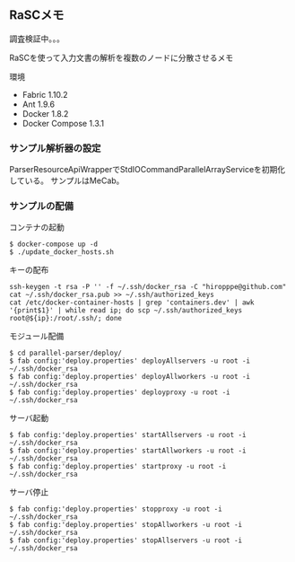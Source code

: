 ## RaSCメモ

調査検証中。。。

RaSCを使って入力文書の解析を複数のノードに分散させるメモ

環境
- Fabric 1.10.2
- Ant 1.9.6
- Docker 1.8.2
- Docker Compose 1.3.1

### サンプル解析器の設定
ParserResourceApiWrapperでStdIOCommandParallelArrayServiceを初期化している。
サンプルはMeCab。

### サンプルの配備
コンテナの起動
```
$ docker-compose up -d
$ ./update_docker_hosts.sh
```
キーの配布
```
ssh-keygen -t rsa -P '' -f ~/.ssh/docker_rsa -C "hiropppe@github.com" 
cat ~/.ssh/docker_rsa.pub >> ~/.ssh/authorized_keys
cat /etc/docker-container-hosts | grep 'containers.dev' | awk '{print$1}' | while read ip; do scp ~/.ssh/authorized_keys root@${ip}:/root/.ssh/; done
```

モジュール配備
```
$ cd parallel-parser/deploy/
$ fab config:'deploy.properties' deployAllservers -u root -i ~/.ssh/docker_rsa
$ fab config:'deploy.properties' deployAllworkers -u root -i ~/.ssh/docker_rsa
$ fab config:'deploy.properties' deployproxy -u root -i ~/.ssh/docker_rsa
```

サーバ起動
```
$ fab config:'deploy.properties' startAllservers -u root -i ~/.ssh/docker_rsa
$ fab config:'deploy.properties' startAllworkers -u root -i ~/.ssh/docker_rsa
$ fab config:'deploy.properties' startproxy -u root -i ~/.ssh/docker_rsa
```

サーバ停止
```
$ fab config:'deploy.properties' stopproxy -u root -i ~/.ssh/docker_rsa
$ fab config:'deploy.properties' stopAllworkers -u root -i ~/.ssh/docker_rsa
$ fab config:'deploy.properties' stopAllservers -u root -i ~/.ssh/docker_rsa
```

